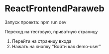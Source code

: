 # ReactFrontendParaweb

Запуск проекта: npm run dev

Переход на  тестовую, приватную страницу
1. Перейти на страницу входа
2. Нажать на кнопку "Войти как demo-user"
